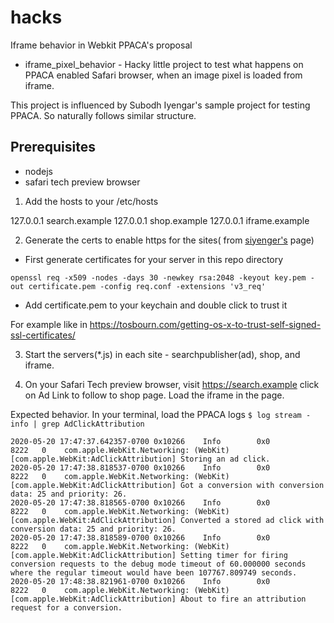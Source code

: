 # hacks
Iframe behavior in Webkit PPACA's proposal

* iframe_pixel_behavior - Hacky little project to test what happens on PPACA enabled Safari browser, when an image pixel is loaded from iframe.

This project is influenced by Subodh Iyengar's sample project for testing PPACA. So naturally follows similar structure.

Prerequisites
-------------
* nodejs
* safari tech preview browser


1) Add the hosts to your /etc/hosts

127.0.0.1 search.example
127.0.0.1 shop.example
127.0.0.1 iframe.example

2) Generate the certs to enable https for the sites( from [siyenger's](https://github.com/siyengar/attribution) page)

* First generate certificates for your server in this repo directory

`openssl req -x509 -nodes -days 30 -newkey rsa:2048 -keyout key.pem -out certificate.pem -config req.conf -extensions 'v3_req'`

* Add certificate.pem to your keychain and double click to trust it

For example like in https://tosbourn.com/getting-os-x-to-trust-self-signed-ssl-certificates/

3) Start the servers(*.js) in each site - searchpublisher(ad), shop, and iframe.

4) On your Safari Tech preview browser, visit https://search.example click on Ad Link to follow to shop page. Load the iframe in the page.


Expected behavior. In your terminal, load the PPACA logs `$ log stream -info | grep AdClickAttribution`

```
2020-05-20 17:47:37.642357-0700 0x10266    Info        0x0                  8222   0    com.apple.WebKit.Networking: (WebKit) [com.apple.WebKit:AdClickAttribution] Storing an ad click.
2020-05-20 17:47:38.818537-0700 0x10266    Info        0x0                  8222   0    com.apple.WebKit.Networking: (WebKit) [com.apple.WebKit:AdClickAttribution] Got a conversion with conversion data: 25 and priority: 26.
2020-05-20 17:47:38.818565-0700 0x10266    Info        0x0                  8222   0    com.apple.WebKit.Networking: (WebKit) [com.apple.WebKit:AdClickAttribution] Converted a stored ad click with conversion data: 25 and priority: 26.
2020-05-20 17:47:38.818589-0700 0x10266    Info        0x0                  8222   0    com.apple.WebKit.Networking: (WebKit) [com.apple.WebKit:AdClickAttribution] Setting timer for firing conversion requests to the debug mode timeout of 60.000000 seconds where the regular timeout would have been 107767.809749 seconds.
2020-05-20 17:48:38.821961-0700 0x10266    Info        0x0                  8222   0    com.apple.WebKit.Networking: (WebKit) [com.apple.WebKit:AdClickAttribution] About to fire an attribution request for a conversion.
```
